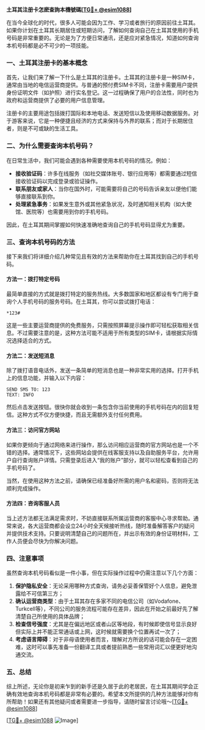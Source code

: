 **土耳其注册卡怎麽查詢本機號碼[[TG💪+ @esim1088](https://t.me/s/esim1088)]**

在当今全球化的时代，很多人可能会因为工作、学习或者旅行的原因前往土耳其。如果你计划在土耳其长期居住或短期访问，了解如何查询自己在土耳其使用的手机号码是非常重要的。无论是为了方便日常通讯，还是应对紧急情况，知道如何查询本机号码都是必不可少的一项技能。

### **一、土耳其注册卡的基本概念**

首先，让我们来了解一下什么是土耳其的注册卡。土耳其的注册卡是一种SIM卡，通常由当地的电信运营商提供。与普通的预付费SIM卡不同，注册卡需要用户提供身份证明文件（如护照）进行实名登记。这一过程确保了用户的合法性，同时也为政府和运营商提供了必要的用户信息管理。

注册卡的主要用途包括拨打国际和本地电话、发送短信以及使用移动数据服务。对于游客来说，它是一种便捷且经济的方式来保持与外界的联系；而对于长期居住者，则是不可或缺的生活工具。

### **二、为什么需要查询本机号码？**

在日常生活中，我们可能会遇到各种需要使用本机号码的情况。例如：

- **接收验证码**：许多在线服务（如社交媒体账号、银行应用等）都需要通过短信接收验证码以完成登录或验证操作。
- **联系朋友或家人**：当你在国外时，可能需要将自己的号码告诉亲友以便他们能够直接联系到你。
- **处理紧急事务**：如果发生意外或其他紧急状况，及时通知相关机构（如大使馆、医院等）也需要用到你的手机号码。

因此，在土耳其期间掌握如何快速准确地查询自己的手机号码显得尤为重要。

### **三、查询本机号码的方法**

接下来我们将详细介绍几种常见且有效的方法来帮助你在土耳其找到自己的手机号码。

#### 方法一：拨打特定号码

最简单直接的方式就是拨打特定的服务热线。大多数国家和地区都设有专门用于查询个人手机号码的服务号码。在土耳其，你可以尝试拨打电话：

```
*123#
```

这是一些主要运营商提供的免费服务，只需按照屏幕提示操作即可轻松获取相关信息。不过需要注意的是，这种方法可能不适用于所有类型的SIM卡，请根据实际情况选择适合的方式。

#### 方法二：发送短消息

除了拨打语音电话外，发送一条简单的短消息也是一种非常实用的选择。打开手机上的信息功能，并输入以下内容：

```
SEND SMS TO: 123
TEXT: INFO
```

然后点击发送按钮。很快你就会收到一条包含你当前使用的手机号码在内的回复短信。这种方式不仅方便快捷，而且无需额外支付任何费用。

#### 方法三：访问官方网站

如果你更倾向于通过网络来进行操作，那么访问相应运营商的官方网站也是一个不错的选择。通常情况下，这些网站会提供在线客服支持以及自助服务平台，允许用户自行查询账户详情。只需登录后进入“我的账户”部分，就可以轻松查看到自己的手机号码了。

当然，在使用这种方法之前，请确保已经准备好所需的用户名和密码，否则将无法顺利完成操作。

#### 方法四：咨询客服人员

当上述方法都无法满足需求时，不妨直接联系所属运营商的客服中心寻求帮助。通常来说，各大运营商都会设立24小时全天候接听热线，随时准备解答客户的疑问并提供技术支持。只要说明清楚自己的问题所在，并出示有效的身份证明材料，工作人员便会尽快为你解决问题。

### **四、注意事项**

虽然查询本机号码看似是一件小事，但在实际操作过程中仍需注意以下几个方面：

1. **保护隐私安全**：无论采用哪种方式查询，请务必妥善保管好个人信息，避免泄露给不可信第三方；
2. **确认运营商类型**：由于土耳其存在多家不同的电信公司（如Vodafone、Turkcell等），不同公司的服务流程可能存在差异，因此在开始之前最好先了解清楚自己所使用的具体品牌；
3. **检查信号强度**：尤其是在偏远地区或者山区等地段，有时候即使信号显示良好但实际上并不能正常通话或上网，这时候就需要换个位置再试一次了；
4. **考虑语言障碍**：对于非母语使用者而言，理解对方所说的话可能会存在一定困难，这时可以事先准备一份翻译工具或者提前熟悉一些常用词汇以便更好地沟通交流。

### **五、总结**

综上所述，无论你是初来乍到的新手还是久居于此的老居民，在土耳其期间学会正确有效地查询本机号码都是非常有必要的。希望本文所提供的几种方法能够对你有所帮助！如果还有其他疑问或者需要进一步指导，请随时留言讨论哦～[[TG💪+ @esim1088](https://t.me/s/esim1088)]

[[TG💪+ @esim1088](https://t.me/s/esim1088) ![Image](https://i.postimg.cc/4NQfJmqS/Snipaste-2025-05-13-00-14-12.png)]